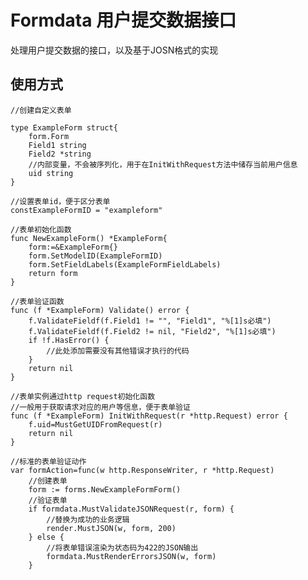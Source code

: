 # Formdata 用户提交数据接口
处理用户提交数据的接口，以及基于JOSN格式的实现

## 使用方式

    //创建自定义表单

    type ExampleForm struct{
        form.Form
        Field1 string
        Field2 *string
        //内部变量，不会被序列化，用于在InitWithRequest方法中储存当前用户信息
        uid string
    }

    //设置表单id，便于区分表单
    constExampleFormID = "exampleform"

    //表单初始化函数
    func NewExampleForm() *ExampleForm{
	    form:=&ExampleForm{}
	    form.SetModelID(ExampleFormID)
	    form.SetFieldLabels(ExampleFormFieldLabels)
	    return form
    }

    //表单验证函数
    func (f *ExampleForm) Validate() error {
        f.ValidateFieldf(f.Field1 != "", "Field1", "%[1]s必填") 
        f.ValidateFieldf(f.Field2 != nil, "Field2", "%[1]s必填") 
        if !f.HasError() {
            //此处添加需要没有其他错误才执行的代码
        }
        return nil
    }

    //表单实例通过http request初始化函数
    //一般用于获取请求对应的用户等信息，便于表单验证
    func (f *ExampleForm) InitWithRequest(r *http.Request) error {
        f.uid=MustGetUIDFromRequest(r)
    	return nil
    }    

    //标准的表单验证动作
    var formAction=func(w http.ResponseWriter, r *http.Request)
        //创建表单
        form := forms.NewExampleFormForm()
        //验证表单
        if formdata.MustValidateJSONRequest(r, form) {
            //替换为成功的业务逻辑
            render.MustJSON(w, form, 200)
        } else {
            //将表单错误渲染为状态码为422的JSON输出
            formdata.MustRenderErrorsJSON(w, form)
        }
